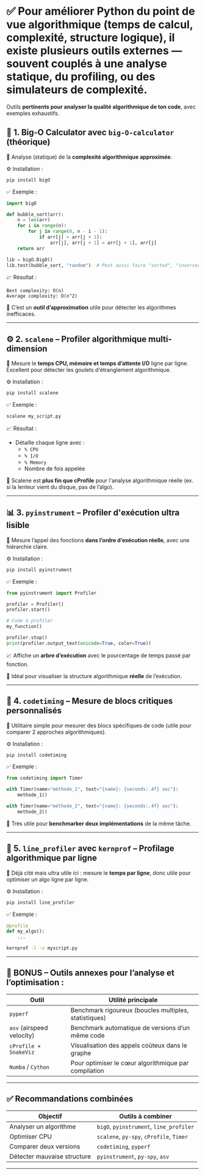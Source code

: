 # ✅ Pour améliorer Python du point de vue **algorithmique** (temps de calcul, complexité, structure logique), il existe plusieurs outils externes — souvent couplés à une **analyse statique**, du **profiling**, ou des **simulateurs de complexité**.

Outils **pertinents pour analyser la qualité algorithmique de ton code**, avec exemples exhaustifs.

## 🧠 1. **Big-O Calculator avec `big-O-calculator` (théorique)**

📌 Analyse (statique) de la **complexité algorithmique approximée**.

⚙️ Installation :
```bash
pip install bigO
```

✅ Exemple :
```python
import bigO

def bubble_sort(arr):
    n = len(arr)
    for i in range(n):
        for j in range(0, n - i - 1):
            if arr[j] > arr[j + 1]:
                arr[j], arr[j + 1] = arr[j + 1], arr[j]
    return arr

lib = bigO.BigO()
lib.test(bubble_sort, "random")  # Peut aussi faire "sorted", "inversed", etc.
```

📈 Résultat :
```
Best complexity: O(n)
Average complexity: O(n^2)
```

🧠 C’est un **outil d’approximation** utile pour détecter les algorithmes inefficaces.

---

## ⚙️ 2. **`scalene` – Profiler algorithmique multi-dimension**

📌 Mesure le **temps CPU, mémoire et temps d’attente I/O** ligne par ligne. Excellent pour détecter les goulets d'étranglement algorithmique.

⚙️ Installation :
```bash
pip install scalene
```

✅ Exemple :
```bash
scalene my_script.py
```

📈 Résultat :
- Détaille chaque ligne avec :
  - `% CPU`
  - `% I/O`
  - `% Memory`
  - Nombre de fois appelée

🧠 Scalene est **plus fin que cProfile** pour l'analyse algorithmique réelle (ex. si la lenteur vient du disque, pas de l’algo).

---

## 📊 3. **`pyinstrument` – Profiler d'exécution ultra lisible**

📌 Mesure l’appel des fonctions **dans l’ordre d’exécution réelle**, avec une hiérarchie claire.

⚙️ Installation :
```bash
pip install pyinstrument
```

✅ Exemple :
```python
from pyinstrument import Profiler

profiler = Profiler()
profiler.start()

# Code à profiler
my_function()

profiler.stop()
print(profiler.output_text(unicode=True, color=True))
```

📈 Affiche un **arbre d’exécution** avec le pourcentage de temps passé par fonction.

🧠 Idéal pour visualiser la structure algorithmique **réelle** de l’exécution.

---

## 📐 4. **`codetiming` – Mesure de blocs critiques personnalisés**

📌 Utilitaire simple pour mesurer des blocs spécifiques de code (utile pour comparer 2 approches algorithmiques).

⚙️ Installation :
```bash
pip install codetiming
```

✅ Exemple :
```python
from codetiming import Timer

with Timer(name="méthode_1", text="{name}: {seconds:.4f} sec"):
    methode_1()

with Timer(name="méthode_2", text="{name}: {seconds:.4f} sec"):
    methode_2()
```

🧠 Très utile pour **benchmarker deux implémentations** de la même tâche.

---

## 🧪 5. **`line_profiler` avec `kernprof` – Profilage algorithmique par ligne**

📌 Déjà cité mais ultra utile ici : mesure le **temps par ligne**, donc utile pour optimiser un algo ligne par ligne.

⚙️ Installation :
```bash
pip install line_profiler
```

✅ Exemple :
```python
@profile
def my_algo():
    ...
```

```bash
kernprof -l -v myscript.py
```

---

## 🧰 BONUS – Outils annexes pour l’analyse et l’optimisation :

| Outil                | Utilité principale                                       |
|---------------------|----------------------------------------------------------|
| `pyperf`             | Benchmark rigoureux (boucles multiples, statistiques)   |
| `asv` (airspeed velocity) | Benchmark automatique de versions d’un même code |
| `cProfile + SnakeViz`| Visualisation des appels coûteux dans le graphe         |
| `Numba` / `Cython`   | Pour optimiser le cœur algorithmique par compilation    |

---

## ✅ Recommandations combinées

| Objectif | Outils à combiner |
|---------|-------------------|
| Analyser un algorithme | `bigO`, `pyinstrument`, `line_profiler` |
| Optimiser CPU | `scalene`, `py-spy`, `cProfile`, `Timer` |
| Comparer deux versions | `codetiming`, `pyperf` |
| Détecter mauvaise structure | `pyinstrument`, `py-spy`, `asv` |

---
